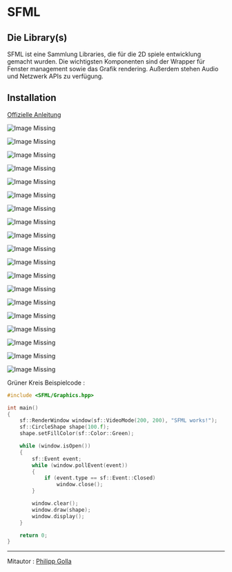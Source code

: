 # SFML

## Die Library(s)

SFML ist eine Sammlung Libraries, die für die 2D spiele entwicklung gemacht wurden.
Die wichtigsten Komponenten sind der Wrapper für Fenster management sowie das Grafik rendering. Außerdem stehen Audio und Netzwerk APIs zu verfügung.

## Installation

[Offizielle Anleitung](https://www.sfml-dev.org/tutorials/2.5/start-vc.php)

![Image Missing](assets/1Capture.PNG)

![Image Missing](assets/2Capture.PNG)

![Image Missing](assets/3Capture.PNG)

![Image Missing](assets/4Capture.PNG)

![Image Missing](assets/5Capture.PNG)

![Image Missing](assets/6Capture.PNG)

![Image Missing](assets/7Capture.PNG)

![Image Missing](assets/8Capture.PNG)

![Image Missing](assets/9Capture.PNG)

![Image Missing](assets/10Capture.PNG)

![Image Missing](assets/11Capture.PNG)

![Image Missing](assets/12Capture.PNG)

![Image Missing](assets/Capture16.PNG)

![Image Missing](assets/13Capture.PNG)

![Image Missing](assets/16Capture.PNG)

![Image Missing](assets/14Capture.PNG)

![Image Missing](assets/15Capture.PNG)

![Image Missing](assets/17Capture.PNG)

![Image Missing](assets/18Capture.PNG)

Grüner Kreis Beispielcode :

```c++
#include <SFML/Graphics.hpp>

int main()
{
    sf::RenderWindow window(sf::VideoMode(200, 200), "SFML works!");
    sf::CircleShape shape(100.f);
    shape.setFillColor(sf::Color::Green);

    while (window.isOpen())
    {
        sf::Event event;
        while (window.pollEvent(event))
        {
            if (event.type == sf::Event::Closed)
                window.close();
        }

        window.clear();
        window.draw(shape);
        window.display();
    }

    return 0;
}
```


---
Mitautor : [Philipp Golla](https://github.com/PhilippGolla)
